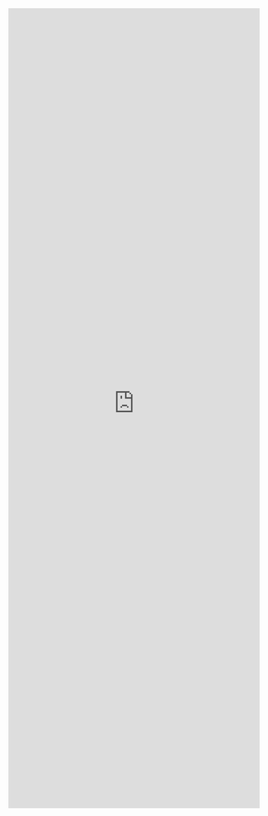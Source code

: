 <iframe 
    title='Announced Bulk Operations Example'
    src='https://fabricweb.z5.web.core.windows.net/pr-deploy-site/refs/pull/9333/merge/fabric-website-resources/dist/index.html#/examples/announced/bulkoperations?docsExample=true'
    frameborder='no'
    height='1600'
    style='width: 100%;'
>